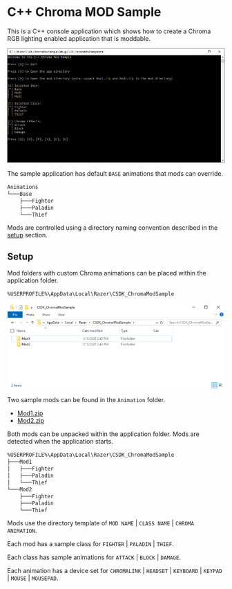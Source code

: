 # C++ Chroma MOD Sample

This is a C++ console application which shows how to create a Chroma RGB lighting enabled application that is moddable.

![image_1](images/image_1.png)

The sample application has default `BASE` animations that mods can override.

```
Animations
└───Base
    ├───Fighter
    ├───Paladin
    └───Thief
```

Mods are controlled using a directory naming convention described in the [setup](#setup) section.

## Setup

Mod folders with custom Chroma animations can be placed within the application folder.

```
%USERPROFILE%\AppData\Local\Razer\CSDK_ChromaModSample
```

![image_2](images/image_2.png)

Two sample mods can be found in the `Animation` folder.

* [Mod1.zip](Animations/Mod1.zip)
* [Mod2.zip](Animations/Mod2.zip)

Both mods can be unpacked within the application folder. Mods are detected when the application starts.

```
%USERPROFILE%\AppData\Local\Razer\CSDK_ChromaModSample
├───Mod1
│   ├───Fighter
│   ├───Paladin
│   └───Thief
└───Mod2
    ├───Fighter
    ├───Paladin
    └───Thief
```

Mods use the directory template of `MOD NAME` | `CLASS NAME` | `CHROMA ANIMATION`.

Each mod has a sample class for `FIGHTER` | `PALADIN` | `THIEF`.

Each class has sample animations for `ATTACK` | `BLOCK` | `DAMAGE`.

Each animation has a device set for `CHROMALINK` | `HEADSET` | `KEYBOARD` | `KEYPAD` | `MOUSE` | `MOUSEPAD`.
